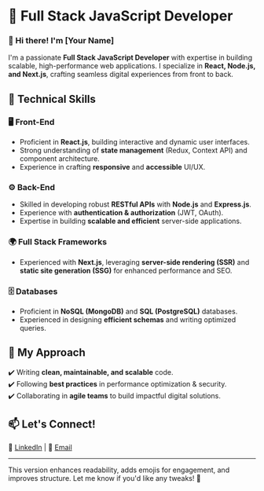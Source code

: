 
# 🚀 Full Stack JavaScript Developer  

### 👋 Hi there! I'm [Your Name]  

I'm a passionate **Full Stack JavaScript Developer** with expertise in building scalable, high-performance web applications. I specialize in **React, Node.js, and Next.js**, crafting seamless digital experiences from front to back.  

## 🔧 Technical Skills  

### 🖥️ Front-End  
- Proficient in **React.js**, building interactive and dynamic user interfaces.  
- Strong understanding of **state management** (Redux, Context API) and component architecture.  
- Experience in crafting **responsive** and **accessible** UI/UX.  

### ⚙️ Back-End  
- Skilled in developing robust **RESTful APIs** with **Node.js** and **Express.js**.  
- Experience with **authentication & authorization** (JWT, OAuth).  
- Expertise in building **scalable and efficient** server-side applications.  

### 🌍 Full Stack Frameworks  
- Experienced with **Next.js**, leveraging **server-side rendering (SSR)** and **static site generation (SSG)** for enhanced performance and SEO.  

### 🗄️ Databases  
- Proficient in **NoSQL (MongoDB)** and **SQL (PostgreSQL)** databases.  
- Experienced in designing **efficient schemas** and writing optimized queries.  

## 🎯 My Approach  
✔️ Writing **clean, maintainable, and scalable** code.  
✔️ Following **best practices** in performance optimization & security.  
✔️ Collaborating in **agile teams** to build impactful digital solutions.  

## 📫 Let's Connect!  
💼 [LinkedIn](https://in.linkedin.com/in/jeegar-ranpura-391392172) | 📧 [Email](jigar.ranpura99@gmail.com)  

---  

This version enhances readability, adds emojis for engagement, and improves structure. Let me know if you'd like any tweaks! 🚀
